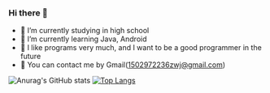 ### Hi there 👋

- 🔭 I’m currently studying in high school
- 🌱 I’m currently learning Java, Android
- 🤔 I like programs very much, and I want to be a good programmer in the future
- 💬 You can contact me by Gmail(1502972236zwj@gmail.com)

![Anurag's GitHub stats](https://github-readme-stats.vercel.app/api?username=luoyingmm&show_icons=true&theme=buefy&card_width=100) 
[![Top Langs](https://github-readme-stats.vercel.app/api/top-langs/?username=luoyingmm&layout=compact)](https://github.com/anuraghazra/github-readme-stats)


